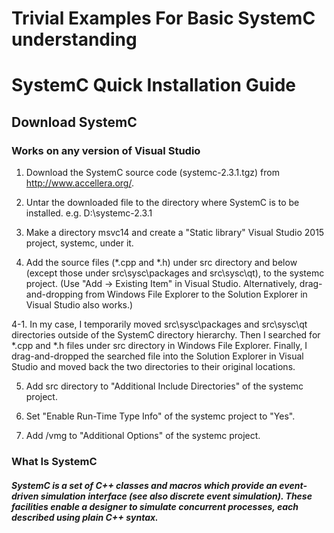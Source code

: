  # Trivial Examples For Basic SystemC understanding

#                   SystemC Quick Installation Guide
## Download SystemC 
### Works on any version of Visual Studio
1. Download the SystemC source code (systemc-2.3.1.tgz) from http://www.accellera.org/.

2. Untar the downloaded file to the directory where SystemC is to be installed.
e.g. D:\systemc-2.3.1

3. Make a directory msvc14 and create a "Static library" Visual Studio 2015 project, systemc, under it.

4. Add the source files (*.cpp and *.h) under src directory and below (except those under src\sysc\packages and src\sysc\qt), to the systemc project.
(Use "Add → Existing Item" in Visual Studio. Alternatively, drag-and-dropping from Windows File Explorer to the Solution Explorer in Visual Studio also works.)

4-1. In my case, I temporarily moved src\sysc\packages and src\sysc\qt directories  outside of the SystemC directory hierarchy. Then I searched for *.cpp and *.h files under src directory in Windows File Explorer. Finally, I drag-and-dropped the searched file into the Solution Explorer in Visual Studio and moved back the two directories to their original locations.

5. Add src directory to "Additional Include Directories" of the systemc project.

6. Set "Enable Run-Time Type Info" of the systemc project to "Yes".

7. Add /vmg to "Additional Options" of the systemc project.

### What Is SystemC
##### SystemC is a set of C++ classes and macros which provide an event-driven simulation interface (see also discrete event simulation). These facilities enable a designer to simulate concurrent processes, each described using plain C++ syntax.
